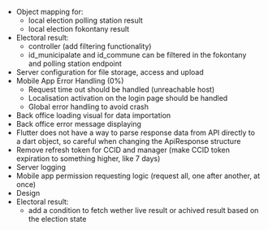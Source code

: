 - Object mapping for:
	- local election polling station result
	- local election fokontany result
- Electoral result:
	- controller (add filtering functionality)
	- id_municipalate and id_commune can be filtered in the fokontany and polling station endpoint
- Server configuration for file storage, access and upload
- Mobile App Error Handling (0%)
	- Request time out should be handled (unreachable host)
	- Localisation activation on the login page should be handled
	- Global error handling to avoid crash
- Back office loading visual for data importation
- Back office error message displaying
- Flutter does not have a way to parse response data from API directly to a dart object, so careful when changing the ApiResponse structure
- Remove refresh token for CCID and manager (make CCID token expiration to something higher, like 7 days)
- Server logging
- Mobile app permission requesting logic (request all, one after another, at once)
- Design
- Electoral result:
	- add a condition to fetch wether live result or achived result based on the election state